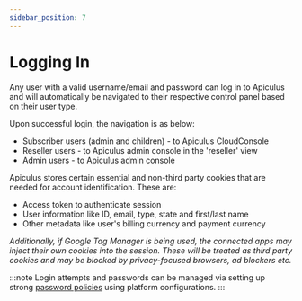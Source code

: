 ```yaml
---
sidebar_position: 7
---
```

# Logging In

Any user with a valid username/email and password can log in to Apiculus and will automatically be navigated to their respective control panel based on their user type.

Upon successful login, the navigation is as below:

- Subscriber users (admin and children) - to Apiculus CloudConsole
- Reseller users - to Apiculus admin console in the 'reseller' view
- Admin users - to Apiculus admin console

Apiculus stores certain essential and non-third party cookies that are needed for account identification. These are:

- Access token to authenticate session
- User information like ID, email, type, state and first/last name
- Other metadata like user's billing currency and payment currency

_Additionally, if Google Tag Manager is being used, the connected apps may inject their own cookies into the session. These will be treated as third party cookies and may be blocked by privacy-focused browsers, ad blockers etc._

:::note
Login attempts and passwords can be managed via setting up strong [password policies](https://docs.apiculus.com/hc/en-in/articles/12614590756637) using platform configurations.
:::
